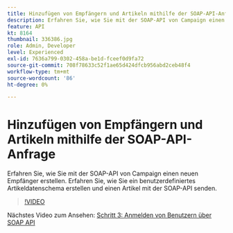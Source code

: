 ```yaml
---
title: Hinzufügen von Empfängern und Artikeln mithilfe der SOAP-API-Anfrage
description: Erfahren Sie, wie Sie mit der SOAP-API von Campaign einen neuen Empfänger erstellen. Erfahren Sie, wie Sie ein benutzerdefiniertes Artikeldatenschema erstellen und einen Artikel mit der SOAP-API senden.
feature: API
kt: 8164
thumbnail: 336386.jpg
role: Admin, Developer
level: Experienced
exl-id: 7636a799-0302-458a-be1d-fceef0d9fa72
source-git-commit: 708f78633c52f1ae65d424dfcb956abd2ceb48f4
workflow-type: tm+mt
source-wordcount: '86'
ht-degree: 0%

---
```


# Hinzufügen von Empfängern und Artikeln mithilfe der SOAP-API-Anfrage

Erfahren Sie, wie Sie mit der SOAP-API von Campaign einen neuen Empfänger erstellen. Erfahren Sie, wie Sie ein benutzerdefiniertes Artikeldatenschema erstellen und einen Artikel mit der SOAP-API senden.

>[!VIDEO](https://video.tv.adobe.com/v/336386?quality=12)

Nächstes Video zum Ansehen: [Schritt 3: Anmelden von Benutzern über SOAP API](/help/tutorial-using-soap-apis/subscribe-users-via-soap-api.md)